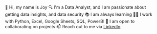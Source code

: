 👋 Hi, my name is Joy
🔍 I'm a Data Analyst, and I am passionate about getting data insights, and data security
📚 I am always learning
👩‍💻 I work with Python, Excel, Google Sheets, SQL, PowerBI
🤝 I am open to collaborating on projects
📫 Reach out to me via [LinkedIn](https://www.linkedin.com/in/joy-uwaoma-0315bb1ab/)
